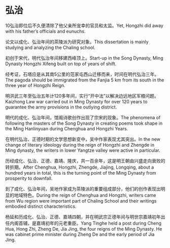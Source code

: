 # 弘治

<p><span class="chinese">10弘治即位后不久便清除了他父亲所宠幸的官员和太监。</span><span class="english">Yet, Hongzhi did away with his father’s officials and eunuchs.</span></p>

<p><span class="chinese">论文以成化、弘治年间的茶陵派为研究对象。</span><span class="english">This dissertation is mainly studying and analyzing the Chaling school.</span></p>

<p><span class="chinese">初创于宋代，明代弘治年间移建西峰顶上。</span><span class="english">Start-up in the Song Dynasty, Ming Dynasty Hongzhi Xifeng built on top of years of shift.</span></p>

<p><span class="chinese">经考证，石塔应是从其南5公里的范家屯西山迁移而来，时间在明代弘治三年。</span><span class="english">The pagoda should be immigrated from the Fanjia 5 km from its south in the three year of Hongzhi Reign.</span></p>

<p><span class="chinese">明洪武三年至弘治五年计120多年间，实行“开中法”以解决边远地区军粮问题。</span><span class="english">Kaizhong Law war carried out in Ming Dynasty for over 120 years to guarantee the army provisions in the outlying district.</span></p>

<p><span class="chinese">明代的成化、弘治年间，馆阁诗歌创作出现了宗宋的现象。</span><span class="english">The phenomena of following the masters of the Song Dynasty in creating poems took shape in the Ming Hanlinyuan during Chenghua and Hongzhi Years.</span></p>

<p><span class="chinese">在明代弘治、正德时期的文学思想新变中，吴中作家表现尤其突出。</span><span class="english">In the new change of literary ideology during the reign of Hongzhi and Zhengde in Ming dynasty, the writers in lower Yangtze valley were active in particular.</span></p>

<p><span class="chinese">历经成化、弘治、正德、嘉靖、隆庆，共一百余年，这是明王朝由兴盛走向衰败的转折期。</span><span class="english">After Chenghua, Hongzhi, Zhengde, Jiajing, Longqing, about a hundred years in total, this is the turning point of the Ming Dynasty from prosperity to downfall.</span></p>

<p><span class="chinese">到了成化、弘治年间，吴地作家成为茶陵派的重要组成部分，他们的创作表现出明显的地域特色。</span><span class="english">During the reign of Chenghua and Hongzhi, writers came from Wu region were important part of Chaling School and their writings embodied distinct characteristics.</span></p>

<p><span class="chinese">杨延和历成化、弘治、正德、嘉靖四朝，并在明武宗正德年间与明世宗嘉靖初年出任内阁首辅，是嘉靖初年的元老重臣。</span><span class="english">Yang Tinghe held a post during Cheng Hua, Hong Zhi, Zheng De, Jia Jing, the four reigns of the Ming Dynasty. He was cabinet prime minister during Zheng De and the early period of Jia Jing.</span></p>

